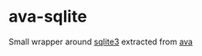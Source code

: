 # ava-sqlite

Small wrapper around [sqlite3](https://sqlite.org/) extracted from
[ava](https://github.com/cztomsik/ava)
